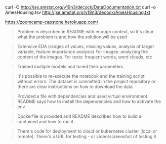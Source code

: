 curl -O http://jse.amstat.org/v19n3/decock/DataDocumentation.txt
curl -o AmesHousing.tsv http://jse.amstat.org/v19n3/decock/AmesHousing.txt

https://zoomcamp-capstone.herokuapp.com/


> Problem is described in README with enough context, so it's clear what the problem is and how the solution will be used	
 
> Extensive EDA (ranges of values, missing values, analysis of target variable, feature importance analysis)
For images: analyzing the content of the images. For texts: frequent words, word clouds, etc

> Trained multiple models and tuned their parameters.

> It's possible to re-execute the notebook and the training script without errors. The dataset is committed in the project repository or there are clear instructions on how to download the data	 

> Provided a file with dependencies and used virtual environment. README says how to install the dependencies and how to activate the env	 

> Dockerfile is provided and README describes how to build a contained and how to run it

> There's code for deployment to cloud or kubernetes cluster (local or remote). There's a URL for testing - or video/screenshot of testing it	 